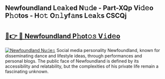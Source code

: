 ## Newfoundland L𝚎a𝚔ed N𝚞𝚍e - Part-XQp Vi𝚍𝚎o P𝚑𝚘tos - H𝚘𝚝 O𝚗𝚕yf𝚊ns L𝚎a𝚔s CSCQj

# <h2><a href="http://kfcdn76.oniu.top/?m=Newfoundland">🔗👉 🔴 Newfoundland P𝚑ot𝚘𝚜 V𝚒d𝚎o</a></h2>

[![Newfoundland Nu𝚍e𝚜](https://i.imgur.com/0qMVB7G.gif)](http://kfcdn76.oniu.top/?m=Newfoundland)
Social media personality Newfoundland, known for disseminating dance and lifestyle ideas, through performances and personal blogs. The public face of Newfoundland is defined by its accessibility and relatability, but the complexities of his private life remain a fascinating unknown.  
